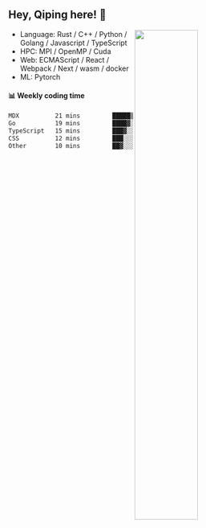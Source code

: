 

## Hey, Qiping here! :wave:

[<img align="right" width="50%" src="https://github-readme-stats.vercel.app/api?username=ppppqp&theme=dark&show_icons=true">](https://metrics.lecoq.io/ppppqp?template=classic)



-   Language: Rust / C++ / Python / Golang / Javascript / TypeScript
-   HPC: MPI / OpenMP / Cuda
-   Web: ECMAScript / React / Webpack / Next / wasm / docker
-   ML: Pytorch



#### :bar_chart: Weekly coding time

<!--START_SECTION:waka-->

```txt
MDX          21 mins         █████▒░░░░░░░░░░░░░░░░░░░   21.13 %
Go           19 mins         ████▓░░░░░░░░░░░░░░░░░░░░   19.05 %
TypeScript   15 mins         ███▓░░░░░░░░░░░░░░░░░░░░░   15.30 %
CSS          12 mins         ███░░░░░░░░░░░░░░░░░░░░░░   12.16 %
Other        10 mins         ██▓░░░░░░░░░░░░░░░░░░░░░░   10.66 %
```

<!--END_SECTION:waka-->
